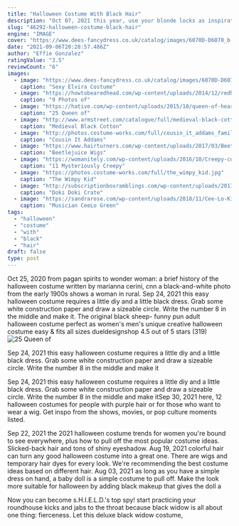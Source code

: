 ```yaml
---
title: "Halloween Costume With Black Hair"
description: "Oct 07, 2021 this year, use your blonde locks as inspiration for your costume or run to the store to grab a wig. Whether you're looking for a costume you can throw together from the pieces in your closet or hoping to put your creative skills to the test, we have 15 popular halloween costumes with blonde hair"
slug: "46292-halloween-costume-black-hair"
engine: "IMAGE"
cover: "https://www.dees-fancydress.co.uk/catalog/images/6070D-D6070_b.jpg"
date: "2021-09-06T20:28:57.486Z"
author: "Effie Gonzalez"
ratingValue: "3.5"
reviewCount: "6"
images:
  - image: "https://www.dees-fancydress.co.uk/catalog/images/6070D-D6070_b.jpg"
    caption: "Sexy Elvira Costume"
  - image: "https://howtobearedhead.com/wp-content/uploads/2014/12/redhead_kid_how_to_be_a_redhead.jpg"
    caption: "9 Photos of"
  - image: "https://hative.com/wp-content/uploads/2015/10/queen-of-hearts-costume-ideas/10-queen-of-hearts-costume-ideas-and-diy-tutorials.jpg"
    caption: "25 Queen of"
  - image: "http://www.armstreet.com/catalogue/full/medieval-black-cotton-dress-lady-hunter-2.jpg"
    caption: "Medieval Black Cotton"
  - image: "http://photos.costume-works.com/full/cousin_it_addams_family.jpg"
    caption: "Cousin It Addams"
  - image: "https://www.hairturners.com/wp-content/uploads/2017/03/Beetlejuice-Wig-Professional.jpg"
    caption: "Beetlejuice Wigs"
  - image: "https://womanitely.com/wp-content/uploads/2016/10/Creepy-color.jpg"
    caption: "11 Mysteriously Creepy"
  - image: "https://photos.costume-works.com/full/the_wimpy_kid.jpg"
    caption: "The Wimpy Kid"
  - image: "http://subscriptionboxramblings.com/wp-content/uploads/2017/09/Screen-Shot-2017-09-05-at-8.38.31-AM.png"
    caption: "Doki Doki Crate"
  - image: "https://sandrarose.com/wp-content/uploads/2018/11/Cee-Lo-Kingston-Johnson.jpg"
    caption: "Musician CeeLo Green"
tags:
  - "halloween"
  - "costume"
  - "with"
  - "black"
  - "hair"
draft: false
type: post
---
```


Oct 25, 2020 from pagan spirits to wonder woman: a brief history of the halloween costume written by marianna cerini, cnn a black-and-white photo from the early 1900s shows a woman in rural. Sep 24, 2021 this easy halloween costume requires a little diy and a little black dress. Grab some white construction paper and draw a sizeable circle. Write the number 8 in the middle and make it. The original black sheep- funny pun adult halloween costume perfect as women's men's unique creative halloween costume easy & fits all sizes dueldesignshop 4.5 out of 5 stars (319)
![25 Queen of](https://hative.com/wp-content/uploads/2015/10/queen-of-hearts-costume-ideas/10-queen-of-hearts-costume-ideas-and-diy-tutorials.jpg "25 Queen of")

Sep 24, 2021 this easy halloween costume requires a little diy and a little black dress. Grab some white construction paper and draw a sizeable circle. Write the number 8 in the middle and make it
<!--inArticleAds-->

<!--galleryOne-->

Sep 24, 2021 this easy halloween costume requires a little diy and a little black dress. Grab some white construction paper and draw a sizeable circle. Write the number 8 in the middle and make itSep 30, 2021 here, 12 halloween costumes for people with purple hair or for those who want to wear a wig. Get inspo from the shows, movies, or pop culture moments listed.
<!--inArticleAds-->

<!--galleryTwo-->

Sep 22, 2021 the 2021 halloween costume trends for women you're bound to see everywhere, plus how to pull off the most popular costume ideas.  Slicked-back hair and tons of shiny eyeshadow. Aug 19, 2021 colorful hair can turn any good halloween costume into a great one. There are wigs and temporary hair dyes for every look. We're recommending the best costume ideas based on different hair. Aug 03, 2021 as long as you have a simple dress on hand, a baby doll is a simple costume to pull off. Make the look more suitable for halloween by adding black makeup that gives the doll a
<!--galleryThree-->

Now you can become s.H.I.E.L.D.'s top spy! start practicing your roundhouse kicks and jabs to the throat because black widow is all about one thing: fierceness. Let this deluxe black widow costume,